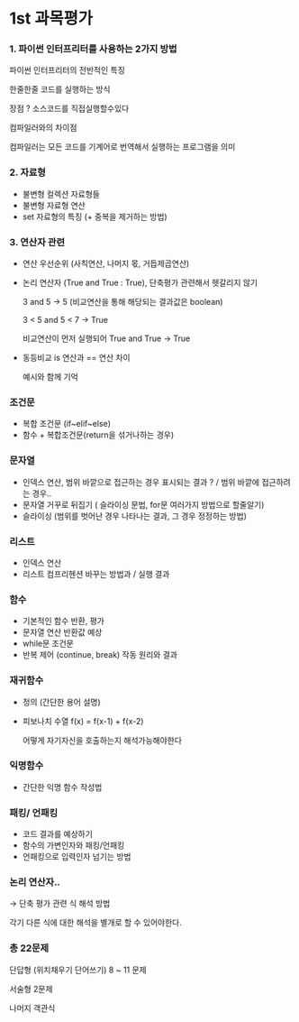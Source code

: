 # 1st 과목평가

### 1. 파이썬 인터프리터를 사용하는 2가지 방법

파이썬 인터프리터의 전반적인 특징

한줄한줄 코드를 실행하는 방식

장점 ? 소스코드를 직접실행할수있다

컴파일러와의 차이점

컴파일러는 모든 코드를 기계어로 번역해서 실행하는 프로그램을 의미

### 2. 자료형

- 불변형 컬렉션 자료형들
- 불변형 자료형 연산
- set 자료형의 특징 (+ 중복을 제거하는 방법)

### 3. 연산자 관련

- 연산 우선순위 (사칙연산, 나머지 몫, 거듭제곱연산)
- 논리 연산자 (True and True : True), 단축평가 관련해서 헷갈리지 않기
    
    3 and 5 → 5 (비교연산을 통해 해당되는 결과값은 boolean)
    
    3 < 5 and 5 < 7 → True
    
    비교연산이 먼저 실행되어 True and True → True
    
- 동등비교 is 연산과 == 연산 차이
    
    예시와 함께 기억
    

### 조건문

- 복합 조건문 (if~elif~else)
- 함수 + 복합조건문(return을 섞거나하는 경우)

### 문자열

- 인덱스 연산, 범위 바깥으로 접근하는 경우 표시되는 결과 ? / 범위 바깥에 접근하려는 경우..
- 문자열 거꾸로 뒤집기  ( 슬라이싱 문법, for문 여러가지 방법으로 할줄알기)
- 슬라이싱 (범위를 벗어난 경우 나타나는 결과, 그 경우 정정하는 방법)

### 리스트

- 인덱스 연산
- 리스트 컴프리헨션 바꾸는 방법과 / 실행 결과

### 함수

- 기본적인 함수 반환, 평가
- 문자열 연산 반환값 예상
- while문 조건문
- 반복 제어 (continue, break) 작동 원리와 결과

### 재귀함수

- 정의 (간단한 용어 설명)
- 피보나치 수열 f(x) = f(x-1) + f(x-2)
    
    어떻게 자기자신을 호출하는지 해석가능해야한다
    

### 익명함수

- 간단한 익명 함수 작성법

### 패킹/ 언패킹

- 코드 결과를 예상하기
- 함수의 가변인자와 패킹/언패킹
- 언패킹으로 입력인자 넘기는 방법

### 논리 연산자..

→ 단축 평가 관련 식 해석 방법

각기 다른 식에 대한 해석을 별개로 할 수 있어야한다.

### 총 22문제

단답형 (위치채우기 단어쓰기) 8 ~ 11 문제

서술형 2문제

나머지 객관식
